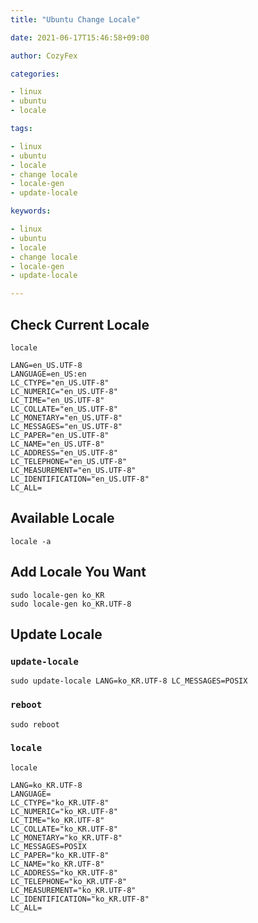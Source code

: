 ```yaml
---
title: "Ubuntu Change Locale"

date: 2021-06-17T15:46:58+09:00

author: CozyFex

categories:

- linux
- ubuntu
- locale

tags:

- linux
- ubuntu
- locale
- change locale
- locale-gen
- update-locale

keywords:

- linux
- ubuntu
- locale
- change locale
- locale-gen
- update-locale

---
```


## Check Current Locale

```shell
locale
```

```
LANG=en_US.UTF-8
LANGUAGE=en_US:en
LC_CTYPE="en_US.UTF-8"
LC_NUMERIC="en_US.UTF-8"
LC_TIME="en_US.UTF-8"
LC_COLLATE="en_US.UTF-8"
LC_MONETARY="en_US.UTF-8"
LC_MESSAGES="en_US.UTF-8"
LC_PAPER="en_US.UTF-8"
LC_NAME="en_US.UTF-8"
LC_ADDRESS="en_US.UTF-8"
LC_TELEPHONE="en_US.UTF-8"
LC_MEASUREMENT="en_US.UTF-8"
LC_IDENTIFICATION="en_US.UTF-8"
LC_ALL=
```

## Available Locale

```shell
locale -a
```

## Add Locale You Want

```shell
sudo locale-gen ko_KR
sudo locale-gen ko_KR.UTF-8
```

## Update Locale

### `update-locale`

```shell
sudo update-locale LANG=ko_KR.UTF-8 LC_MESSAGES=POSIX
```

### `reboot`

```shell
sudo reboot
```

### `locale`

```shell
locale
```

```
LANG=ko_KR.UTF-8
LANGUAGE=
LC_CTYPE="ko_KR.UTF-8"
LC_NUMERIC="ko_KR.UTF-8"
LC_TIME="ko_KR.UTF-8"
LC_COLLATE="ko_KR.UTF-8"
LC_MONETARY="ko_KR.UTF-8"
LC_MESSAGES=POSIX
LC_PAPER="ko_KR.UTF-8"
LC_NAME="ko_KR.UTF-8"
LC_ADDRESS="ko_KR.UTF-8"
LC_TELEPHONE="ko_KR.UTF-8"
LC_MEASUREMENT="ko_KR.UTF-8"
LC_IDENTIFICATION="ko_KR.UTF-8"
LC_ALL=
```


